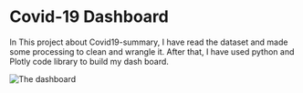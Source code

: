 # Covid-19 Dashboard
In This project about Covid19-summary, I have read the dataset and made some processing to clean and wrangle it. After that, I have used python and Plotly code library to build my dash board.

![The dashboard](https://user-images.githubusercontent.com/66443056/148041277-91505219-2b07-4cdb-8591-be92e8046d1a.png)
